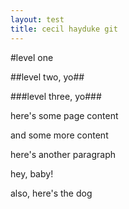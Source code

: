 ```yaml
---
layout: test
title: cecil hayduke git
---
```

#level one

##level two, yo##

###level three, yo###

here's some page content

and some more content

here's another paragraph

hey, baby!

also, here's the dog
